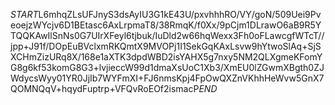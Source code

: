 $START$L6mhqZLsUFJnyS3dsAyIU3G1kE43U/pxvhhhRO/VY/goN/509Uei9PveoejzWYcjv6D1BEtasc6AxLrpmaT8/38RmqK/f0Xx/9pCjm1DLrawO6aB9R5YTQQKAwIlSnNs0G7UIrXFeyl6tjbuk/IuDld2w66hqWexx3Fh0oFLawcgfWTcT//jpp+J91f/DOpEuBVclxmRKQmtX9MVOPj1I1SekGqKAxLsvw9hYtwoSlAq+SjSXCHmZizURq8X/168e1aXTK3dpdWBD2isYAHX5g7nxy5NM2QLXgmeKFomYG8g6kf53komG8G3+lvjieccW99d1dmaXsUoC1Xb3/XmEU0lZGwmXBgth0ZJWdycsWyy01YR0JjIb7WYFmXI+FJ6nmsKpj4FpOwQXZnVKhhHeWvw5GnX7QOMNQqV+hqydFuptrp+VFQvRoEOf2ismacP$END$